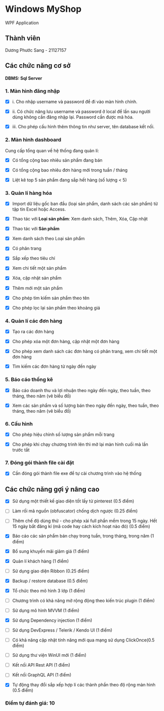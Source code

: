 # Windows MyShop
WPF Application

## Thành viên
Dương Phước Sang - 21127157

## Các chức năng cơ sở 

#### DBMS: Sql Server
  
### 1. Màn hình đăng nhập

- [x] i. Cho nhập username và password để đi vào màn hình chính.

- [x] ii. Có chức năng lưu username và password ở local để lần sau người dùng không cần đăng nhập lại. Password cần được mã hóa.
- [x] iii. Cho phép cấu hình thêm thông tin như server, tên database kết nối.
 

### 2. Màn hình dashboard 

  Cung cấp tổng quan về hệ thống đang quản lí:

- [x] Có tổng cộng bao nhiêu sản phẩm đang bán

- [x] Có tổng cộng bao nhiêu đơn hàng mới trong tuần / tháng

- [x] Liệt kê top 5 sản phẩm đang sắp hết hàng (số lượng < 5)


### 3. Quản lí hàng hóa 

- [x] Import dữ liệu gốc ban đầu (loại sản phẩm, danh sách các sản phẩm) từ tập tin Excel hoặc Access.

- [x] Thao tác với **Loại sản phẩm**: Xem danh sách, Thêm, Xóa, Cập nhật

- [x] Thao tác với **Sản phẩm**

- [x] Xem danh sách theo Loại sản phẩm

- [x] Có phân trang

- [x] Sắp xếp theo tiêu chí

- [x] Xem chi tiết một sản phẩm

- [x] Xóa, cập nhật sản phẩm

- [x] Thêm mới một sản phẩm

- [x] Cho phép tìm kiếm sản phẩm theo tên

- [x] Cho phép lọc lại sản phẩm theo khoảng giá
  
### 4. Quản lí các đơn hàng 

  - [x] Tạo ra các đơn hàng

- [x] Cho phép xóa một đơn hàng, cập nhật một đơn hàng
- [x] Cho phép xem danh sách các đơn hàng có phân trang, xem chi tiết một đơn hàng

- [x] Tìm kiếm các đơn hàng từ ngày đến ngày

  
### 5. Báo cáo thống kê 

  - [x] Báo cáo doanh thu và lợi nhuận theo ngày đến ngày, theo tuần, theo tháng, theo năm (vẽ biểu đồ)

- [x] Xem các sản phẩm và số lượng bán theo ngày đến ngày, theo tuần, theo tháng, theo năm (vẽ biểu đồ)

  
### 6. Cấu hình 
 

- [x] Cho phép hiệu chỉnh số lượng sản phẩm mỗi trang

- [x] Cho phép khi chạy chương trình lên thì mở lại màn hình cuối mà lần trước tắt
  

### 7. Đóng gói thành file cài đặt

  
- [x] Cần đóng gói thành file exe để tự cài chương trình vào hệ thống

  
## Các chức năng gợi ý nâng cao
 

- [x] Sử dụng một thiết kế giao diện tốt lấy từ pinterest (0.5 điểm)

- [ ] Làm rối mã nguồn (obfuscator) chống dịch ngược (0.25 điểm)

- [ ] Thêm chế độ dùng thử - cho phép xài full phần mềm trong 15 ngày. Hết 15 ngày bắt đăng kí (mã code hay cách kích hoạt nào đó) (0.5 điểm)

- [x] Báo cáo các sản phẩm bán chạy trong tuần, trong tháng, trong năm (1 điểm)

- [x] Bổ sung khuyến mãi giảm giá (1 điểm)

- [x] Quản lí khách hàng (1 điểm)

- [ ] Sử dụng giao diện Ribbon (0.25 điểm)

- [x] Backup / restore database (0.5 điểm)

- [x] Tổ chức theo mô hình 3 lớp (1 điểm)

- [ ] Chương trình có khả năng mở rộng động theo kiến trúc plugin (1 điểm)

- [ ] Sử dụng mô hình MVVM (1 điểm)

- [x] Sử dụng Dependency injection (1 điểm)

- [ ] Sử dụng DevExpress / Telerik / Kendo UI (1 điểm)

- [ ] Có khả năng cập nhật tính năng mới qua mạng sử dụng ClickOnce(0.5 điểm)

- [ ] Sử dụng thư viện WinUI mới (1 điểm)

- [ ] Kết nối API Rest API (1 điểm)

- [ ] Kết nối GraphQL API (1 điểm)

- [x] Tự động thay đổi sắp xếp hợp lí các thành phần theo độ rộng màn hình (0.5 điểm)

### Điểm tự đánh giá: 10
